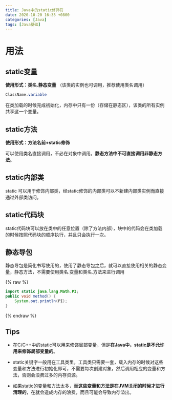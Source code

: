 ```yaml
---
title: Java中的static修饰符
date: 2020-10-20 16:35 +0800
categories: [Java]
tags: [Java基础]
---
```

# 用法

## static变量

**使用形式：类名.静态变量** （该类的实例也可调用，推荐使用类名调用）
```java
ClassName.variable
```
在类加载的时候完成初始化，内存中只有一份（存储在静态区），该类的所有实例共享这一个变量。

## static方法

**使用形式：方法名前+static修饰**

可以使用类名直接调用，不必在对象中调用。**静态方法中不可直接调用非静态方法**。

## static内部类

static 可以用于修饰内部类，经static修饰的内部类可以不新建内部类实例而直接通过外部类访问。

## static代码块

static代码块可以放在类中的任意位置（除了方法内部），块中的代码会在类加载的时候按照代码块的顺序执行，并且只会执行一次。

## 静态导包

静态导包是简化书写使用的，使用了静态导包之后，就可以直接使用相关的静态变量，静态方法，不需要使用类名.变量和类名.方法来进行调用

{% raw %}
```java
import static java.lang.Math.PI;
public void method() {
    System.out.println(PI);
}
```
{% endraw %}

## Tips

* 在C/C++中的static可以用来修饰局部变量，但是**在Java中，static是不允许用来修饰局部变量的**。

* static关键字一般用在工具类里，工具类只需要一套，载入内存的时候对这些变量和方法进行初始化即可，不需要每次创建对象，然后调用相应的变量和方法，否则会浪费过多的内存资源。
* 如果static的变量和方法太多，而**这些变量和方法是在JVM关闭的时候才进行清理的**，在就会造成内存的浪费，而且可能会导致内存溢出。
